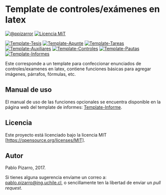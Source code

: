 # Template de controles/exámenes en latex

[![@ppizarror](http://ppizarror.com/Template-Informe/resources/autor2.svg)](http://ppizarror.com)
[![Licencia MiT](http://ppizarror.com/Template-Informe/resources/Licencia-MIT-blue.svg)](https://opensource.org/licenses/MIT/)

[![Template-Tesis](http://ppizarror.com/Template-Informe/resources/templates/tesis.svg)](https://github.com/ppizarror/Template-Tesis/)
[![Template-Apunte](http://ppizarror.com/Template-Informe/resources/templates/apunte.svg)](https://github.com/ppizarror/Template-Apunte/)
[![Template-Tareas](http://ppizarror.com/Template-Informe/resources/templates/tareas.svg)](https://github.com/ppizarror/Template-Tareas/)
[![Template-Auxiliares](http://ppizarror.com/Template-Informe/resources/templates/auxiliares.svg)](https://github.com/ppizarror/Template-Auxiliares/)
[![Template-Controles](http://ppizarror.com/Template-Informe/resources/templates/controles.svg)](https://github.com/ppizarror/Template-Controles/)
[![Template-Pautas](http://ppizarror.com/Template-Informe/resources/templates/pauta.svg)](https://github.com/ppizarror/Template-Pautas/)
[![Template-Informes](http://ppizarror.com/Template-Informe/resources/templates/informe.svg)](https://github.com/ppizarror/Template-Informes/)

Este corresponde a un template para confeccionar enunciados de controles/examenes en latex, contiene funciones básicas para agregar imágenes, párrafos, fórmulas, etc.

## Manual de uso

El manual de uso de las funciones opcionales se encuentra disponible en la página web del template de informes: <a href="http://ppizarror.com/Template-Informe/">Template-Informe</a>.

## Licencia
Este proyecto está licenciado bajo la licencia MIT [https://opensource.org/licenses/MIT].

## Autor
Pablo Pizarro, 2017.

Si tienes alguna sugerencia envíame un correo a: [pablo.pizarro@ing.uchile.cl](mailto:pablo.pizarro@ing.uchile.cl), o sencillamente ten la libertad de enviar un _pull request_.
